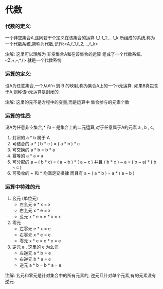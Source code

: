 # 代数

### 代数的定义:
一个非空集合A,连同若干个定义在该集合的运算 f_1,f_2,...f_k 所组成的系统,称为一个代数系统,简称为代数,记作:<A,f_1,f_2,...,f_k> 

注解: 这里可以理解为 非空集合A和在该集合的运算 组成了一个代数系统. <Z,+,-,*,/> 就是一个代数系统

### 运算的定义:
设A为任意集合,一个从A^n 到 B 的映射,称为集合A上的一个n元运算. 如果B真包含于A,则称该n元运算是封闭的.

注解: 这里的元不是方程中的变量,而是运算中 集合参与的元素个数

### 运算的性质:
设A为任意非空集合,* 和 ~ 是集合上的二元运算,对于任意属于A的元素 a , b , c, 
1. 封闭的 a * b 属于 A
2. 可结合的 a * ( b * c ) = ( a * b ) * c
3. 可交换的 a * b = b * a
4. 幂等的 a * a = a
5. 可分配的 a ~ ( b * c) = ( a ~ b ) * ( a ~ c ) 并且 ( b * c ) ~ a = ( b ~ a) * ( b ~ c )
6. 可吸收的 ~ 和 * 均满足交换律 而且有 a ~ ( a * b ) = a * ( a ~ b ) 

### 运算中特殊的元
1. 幺元 (单位元)
    - 左幺元 e * x = x
    - 右幺元 x * e = x
    - 幺元 x * e = e * x = x
2. 零元
    - 左零元 e * x = e
    - 右零元 x * e = e
    - 零元 x * e = e * x = e 
3. 逆元 a , 这里的 e 为幺元
    - 左逆元 a * b = e
    - 右逆元 b * a = e
    - 逆元 a * b = b * a = e 

注解: 幺元和零元是针对集合中的所有元素的, 逆元只针对单个元素,有的元素没有逆元.